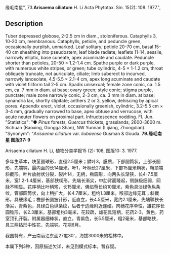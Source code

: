 缘毛南星",
73.**Arisaema ciliatum** H. Li Acta Phytotax. Sin. 15(2): 108. 1977.",

## Description
Tuber depressed globose, 2-2.5 cm in diam., stoloniferous. Cataphylls 3, 10-20 cm, membranous. Cataphylls, petiole, and peduncle green, occasionally purplish, unmarked. Leaf solitary; petiole 20-70 cm, basal 15-40 cm sheathing into pseudostem; leaf blade radiate; leaflets 11-14, sessile, narrowly elliptic, base cuneate, apex acuminate and caudate. Peduncle shorter than petioles, 20-50 × 1.2-1.4 cm. Spathe purple or dark purple, with numerous white stripes, or green; tube cylindric, 4-5 × 1-1.2 cm, throat obliquely truncate, not auriculate, ciliate; limb suberect to incurved, narrowly lanceolate, 4.5-5.5 × 2.1-4 cm, apex long acuminate and caudate with violet filiform tail 2-5 cm. Spadix unisexual; female zone conic, ca. 1.5 cm, ca. 7 mm in diam. at base; ovary green; style conic; stigma purple, punctate; male zone narrowly conic, 2-3 cm, ca. 3 mm in diam. at base; synandria lax, shortly stipitate; anthers 2 or 3, yellow, dehiscing by apical pores. Appendix erect, violet, occasionally greenish, cylindric, 3.2-5.5 cm × 3-4 mm, gradually narrowed to base, apex obtuse and verrucose, with acute neuter flowers on proximal part. Infructescence nodding. Fl. Jun.
  "Statistics": "● *Pinus* forests, *Quercus* thickets, grasslands; 2600-3600 m. Sichuan (Baoxing, Gongga Shan), NW Yunnan (Lijiang, Zhongdian).
  "Synonym": "*Arisaema ciliatum* var. *liubaense* Gusman &amp; Gouda.
**79.缘毛南星 图版37: 9**

Arisaema ciliatum H. Li, 植物分类学报15 (2): 108, 图版10: 3. 1977.

多年生草本，块茎圆球形，直径2.5厘米；鳞叶3，膜质，下部圆筒状，上部长圆形，先端钝，最内面的长14厘米。叶1，叶柄长27厘米，下部15厘米鞘状，鞘顶端斜截形。叶片放射状分裂，裂片14，无柄，椭圆形，向两头长渐狭，长4-7.5厘米，宽1.2-1.4厘米，基部狭楔形，先端长渐尖，中肋背面隆起，侧脉极细弱，网脉不明显。花序柄比叶柄短，长15厘米，佛焰苞长约10厘米，紫色具淡绿色纵条纹，管部圆筒状，向上稍扩大，长4.7厘米，粗约1.3厘米，喉部边缘无耳；斜截形，具硬缘毛；檐部长圆披针形，近直立，长4.5厘米，宽约2.1厘米，先端骤狭长渐尖，青紫色，具绿白色纵条纹，后者于边缘附近连结。肉穗花序单性，雄花序长圆锥形，长2.3厘米，基部粗约3毫米，花较疏，雄花具短柄，花药2-3，黄色，药室顶孔开裂。附属器细棒状，直立，青紫色，长5.5厘米，粗2毫米，基部略狭，具三两钻形中性花，先端钝。花期6月。

我国特有，产云南丽江东面27度30'，海拔3000米的松林中。

本属下列3种，因原描述欠详，未见到模式标本，暂存疑。
